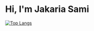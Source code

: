 # Hi, I'm Jakaria Sami

[![Top Langs](https://github-readme-stats.vercel.app/api/top-langs/?username=JakariaSami)](https://github.com/anuraghazra/github-readme-stats)
